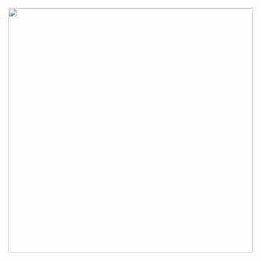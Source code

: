 <img allign="right" height="500em"
src = "https://raw.githubusercontent.com/gist/t-dlsantos/c991ebd677d34a2c762a077d4622baba/raw/bcbfb6a71a882044f5ad0199ac5e2431a3dc8aa6/githubcard.svg"/>
